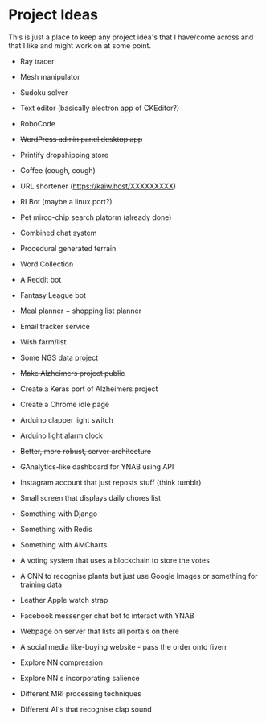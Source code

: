 # Project Ideas
This is just a place to keep any project idea's that I have/come across and that I like and might work on at some point.

* Ray tracer
* Mesh manipulator
* Sudoku solver
* Text editor (basically electron app of CKEditor?)
* RoboCode
* ~~WordPress admin panel desktop app~~
* Printify dropshipping store
* Coffee (cough, cough)
* URL shortener (https://kaiw.host/XXXXXXXXX)
* RLBot (maybe a linux port?)
* Pet mirco-chip search platorm (already done)
* Combined chat system
* Procedural generated terrain
* Word Collection
* A Reddit bot
* Fantasy League bot
* Meal planner + shopping list planner
* Email tracker service
* Wish farm/list
* Some NGS data project
* ~~Make Alzheimers project public~~
* Create a Keras port of Alzheimers project
* Create a Chrome idle page
* Arduino clapper light switch
* Arduino light alarm clock
* ~~Better, more robust, server architecture~~
* GAnalytics-like dashboard for YNAB using API
* Instagram account that just reposts stuff (think tumblr)
* Small screen that displays daily chores list
* Something with Django
* Something with Redis
* Something with AMCharts
* A voting system that uses a blockchain to store the votes
* A CNN to recognise plants but just use Google Images or something for training data
* Leather Apple watch strap
* Facebook messenger chat bot to interact with YNAB
* Webpage on server that lists all portals on there
* A social media like-buying website - pass the order onto fiverr

* Explore NN compression
* Explore NN's incorporating salience
* Different MRI processing techniques
* Different AI's that recognise clap sound

